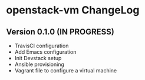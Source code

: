 openstack-vm ChangeLog
======================

Version 0.1.0 (IN PROGRESS)
---------------------------

- TravisCI configuration
- Add Emacs configuration
- Init Devstack setup
- Ansible provisioning
- Vagrant file to configure a virtual machine

